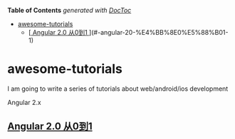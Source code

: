 <!-- START doctoc generated TOC please keep comment here to allow auto update -->
<!-- DON'T EDIT THIS SECTION, INSTEAD RE-RUN doctoc TO UPDATE -->
**Table of Contents**  *generated with [DocToc](https://github.com/thlorenz/doctoc)*

- [awesome-tutorials](#awesome-tutorials)
  - [[ Angular 2.0 从0到1 ][1]](#-angular-20-%E4%BB%8E0%E5%88%B01-1)

<!-- END doctoc generated TOC please keep comment here to allow auto update -->

# awesome-tutorials
I am going to write a series of tutorials about web/android/ios development

Angular 2.x 

## [ Angular 2.0 从0到1 ][1]

[1]: https://github.com/wpcfan/awesome-tutorials/blob/master/angular2/ng2-tut/README.md